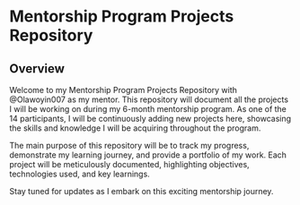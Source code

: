 # Mentorship Program Projects Repository

## Overview

Welcome to my Mentorship Program Projects Repository with @Olawoyin007 as my mentor. This repository will document all the projects I will be working on during my 6-month mentorship program. As one of the 14 participants, I will be continuously adding new projects here, showcasing the skills and knowledge I will be acquiring throughout the program.

The main purpose of this repository will be to track my progress, demonstrate my learning journey, and provide a portfolio of my work. Each project will be meticulously documented, highlighting objectives, technologies used, and key learnings.

Stay tuned for updates as I embark on this exciting mentorship journey.
